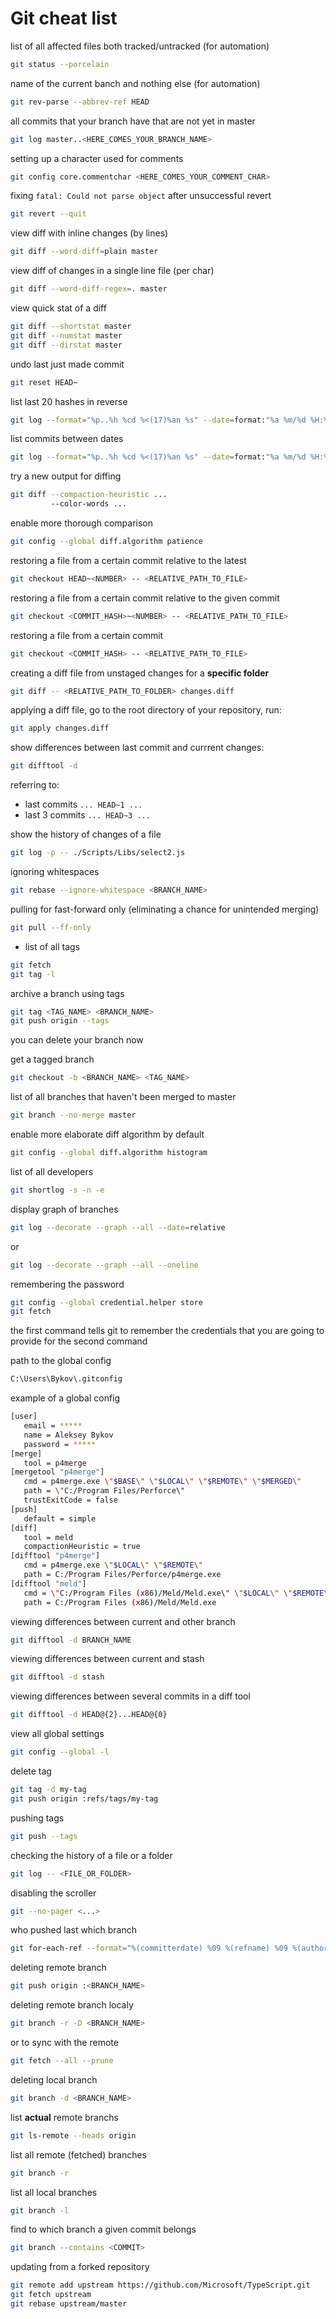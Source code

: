 # Git cheat list

list of all affected files both tracked/untracked (for automation)

```bash
git status --porcelain
```

name of the current banch and nothing else (for automation)

```bash
git rev-parse --abbrev-ref HEAD
```

all commits that your branch have that are not yet in master
  
```bash
git log master..<HERE_COMES_YOUR_BRANCH_NAME>
```

setting up a character used for comments

```bash
git config core.commentchar <HERE_COMES_YOUR_COMMENT_CHAR>
```

fixing `fatal: Could not parse object` after unsuccessful revert

```bash
git revert --quit
```

view diff with inline changes (by lines)

```bash
git diff --word-diff=plain master
```

view diff of changes in a single line file (per char)

```bash
git diff --word-diff-regex=. master
```

view quick stat of a diff

```bash
git diff --shortstat master
git diff --numstat master
git diff --dirstat master
```

undo last just made commit

```bash
git reset HEAD~
```

list last 20 hashes in reverse

```bash
git log --format="%p..%h %cd %<(17)%an %s" --date=format:"%a %m/%d %H:%M" --reverse -n 20
```

list commits between dates

```bash
git log --format="%p..%h %cd %<(17)%an %s" --date=format:"%a %m/%d %H:%M" --reverse --after=2016-11-09T00:00:00-05:00 --before=2016-11-10T00:00:00-05:00
```

try a new output for diffing

```bash
git diff --compaction-heuristic ...
         --color-words ...
```

enable more thorough comparison

```bash
git config --global diff.algorithm patience
```

restoring a file from a certain commit relative to the latest

```bash
git checkout HEAD~<NUMBER> -- <RELATIVE_PATH_TO_FILE>
```

restoring a file from a certain commit relative to the given commit

```bash
git checkout <COMMIT_HASH>~<NUMBER> -- <RELATIVE_PATH_TO_FILE>
```

restoring a file from a certain commit

```bash
git checkout <COMMIT_HASH> -- <RELATIVE_PATH_TO_FILE>
```

creating a diff file from unstaged changes for a **specific folder**

```bash
git diff -- <RELATIVE_PATH_TO_FOLDER> changes.diff
```

applying a diff file, go to the root directory of your repository, run:

```bash
git apply changes.diff
```

show differences between last commit and currrent changes:

```bash
git difftool -d
```

referring to:

- last commits `... HEAD~1 ...`
- last 3 commits `... HEAD~3 ...`

show the history of changes of a file

```bash
git log -p -- ./Scripts/Libs/select2.js
```

ignoring whitespaces

```bash
git rebase --ignore-whitespace <BRANCH_NAME>
```

pulling for fast-forward only (eliminating a chance for unintended merging)

```bash
git pull --ff-only
```

- list of all tags

```bash
git fetch
git tag -l
```

archive a branch using tags

```bash
git tag <TAG_NAME> <BRANCH_NAME>
git push origin --tags
```

   you can delete your branch now

get a tagged branch

```bash
git checkout -b <BRANCH_NAME> <TAG_NAME>
```

list of all branches that haven't been merged to master

```bash
git branch --no-merge master
```

enable more elaborate diff algorithm by default

```bash
git config --global diff.algorithm histogram
```

list of all developers

```bash
git shortlog -s -n -e
```

display graph of branches

```bash
git log --decorate --graph --all --date=relative
```

   or

```bash
git log --decorate --graph --all --oneline 
```

remembering the password

```bash
git config --global credential.helper store
git fetch
```

   the first command tells git to remember the credentials that you are going to provide for the second command

path to the global config  

```bash
C:\Users\Bykov\.gitconfig
```

example of a global config  

```bash
[user]
   email = *****
   name = Aleksey Bykov
   password = *****
[merge]
   tool = p4merge
[mergetool "p4merge"]
   cmd = p4merge.exe \"$BASE\" \"$LOCAL\" \"$REMOTE\" \"$MERGED\"
   path = \"C:/Program Files/Perforce\"
   trustExitCode = false
[push]
   default = simple
[diff]
   tool = meld
   compactionHeuristic = true
[difftool "p4merge"]
   cmd = p4merge.exe \"$LOCAL\" \"$REMOTE\"
   path = C:/Program Files/Perforce/p4merge.exe
[difftool "meld"]
   cmd = \"C:/Program Files (x86)/Meld/Meld.exe\" \"$LOCAL\" \"$REMOTE\"
   path = C:/Program Files (x86)/Meld/Meld.exe
```

viewing differences between current and other branch  

```bash
git difftool -d BRANCH_NAME
```

viewing differences between current and stash  

```bash
git difftool -d stash
```

viewing differences between several commits in a diff tool  

```bash
git difftool -d HEAD@{2}...HEAD@{0}
```

view all global settings  

```bash
git config --global -l
```

delete tag

```bash
git tag -d my-tag
git push origin :refs/tags/my-tag
```

pushing tags

```bash
git push --tags
```

checking the history of a file or a folder  

```bash
git log -- <FILE_OR_FOLDER>
```

disabling the scroller  

```bash
git --no-pager <...>
```

who pushed last which branch  

```bash
git for-each-ref --format="%(committerdate) %09 %(refname) %09 %(authorname)"
```

deleting remote branch  

```bash
git push origin :<BRANCH_NAME>
```

deleting remote branch localy  

```bash
git branch -r -D <BRANCH_NAME>
```

   or to sync with the remote

```bash
git fetch --all --prune
```

deleting local branch  

```bash
git branch -d <BRANCH_NAME>
```

list **actual** remote branchs

```bash
git ls-remote --heads origin
```

list all remote (fetched) branches

```bash
git branch -r
```

list all local branches

```bash
git branch -l
```

find to which branch a given commit belongs  

```bash
git branch --contains <COMMIT>
```

updating from a forked repository

```bash
git remote add upstream https://github.com/Microsoft/TypeScript.git
git fetch upstream
git rebase upstream/master
```
